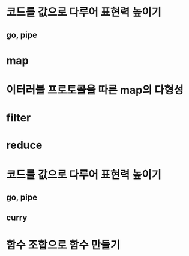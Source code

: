 <script>const log = console.log;
const log = console.log;

const map = (f, iter) => {
  let res = [];
  for (const a of iter) {
    res.push(f(a));
  }
  return res;
};

const filter = (f, iter) => {
  let res = [];
  for (const a of iter) {
    if (f(a)) res.push(a);
  }
  return res;
};

const reduce = (f, acc, iter) => {
  if (!iter) {
    iter = acc[Symbol.iterator]();
    acc = iter.next().value;
  }
  for (const a of iter) {
    acc = f(acc, a);
  }
  return acc;
};
</script>
# 코드를 값으로 다루어 표현력 높이기

## go, pipe

<script>
  const go = (...args) => reduce((a, f) => f(a), args);
  const pipe = (f, ...fs) => (...as) => go(f(...as), ...fs);
  
  pipe = (f, ...fs) => (...as) => reduce((a,f)=> f(a), (f(...as),...fs);

  go(
    add(0, 1),
    a => a + 10,
    a => a + 100,
    log);
  // 111

  const f = pipe(
    (a, b) => a + b,
    a => a + 10,
    a => a + 100);

  log(f(0, 1));

  console.clear();

</script>
<script>
  const products = [
    {name: '반팔티', price: 15000},
    {name: '긴팔티', price: 20000},
    {name: '핸드폰케이스', price: 15000},
    {name: '후드티', price: 30000},
    {name: '바지', price: 25000}
  ];
</script>


# map

<script>
  const map = (f, iter) => {
    let res = [];
    for (const a of iter) {
      res.push(f(a));
    }
    return res;
  };

  // let names = [];
  // for (const p of products) {
  //   names.push(p.name);
  // }
  // log(names);

  log(map(p => p.name, products));

  // let prices = [];
  // for (const p of products) {
  //   prices.push(p.price);
  // }
  // log(prices);

  log(map(p => p.price, products));

</script>

# 이터러블 프로토콜을 따른 map의 다형성

<script>
  log([1, 2, 3].map(a => a + 1));

  log(map(el => el.nodeName, document.querySelectorAll('*')));

  // const it = document.querySelectorAll('*')[Symbol.iterator]();
  // log(it.next());
  // log(it.next());
  // log(it.next());
  // log(it.next());
  // log(it.next());

  function* gen() {
    yield 2;
    if (false) yield 3;
    yield 4;
  }

  log(map(a => a * a, gen()));

  let m = new Map();
  m.set('a', 10);
  m.set('b', 20);
  log(new Map(map(([k, a]) => [k, a * 2], m)));

  console.clear();
</script>


# filter

<script>
  const filter = (f, iter) => {
    let res = [];
    for (const a of iter) {
      if (f(a)) res.push(a);
    }
    return res;
  };

  // let under20000 = [];
  // for (const p of products) {
  //   if (p.price < 20000) under20000.push(p);
  // }
  // log(...under20000);

  log(...filter(p => p.price < 20000, products));

  // let over20000 = [];
  // for (const p of products) {
  //   if (p.price >= 20000) over20000.push(p);
  // }
  // log(...over20000);

  log(...filter(p => p.price >= 20000, products));

  log(filter(n => n % 2, [1, 2, 3, 4]));

  log(filter(n => n % 2, function* () {
    yield 1;
    yield 2;
    yield 3;
    yield 4;
    yield 5;
  }()));

  console.clear();
</script>

# reduce

<script>
  const nums = [1, 2, 3, 4, 5];

  let total = 0;
  for (const n of nums) {
    total = total + n;
  }
  log(total);

  const reduce = (f, acc, iter) => {
    if (!iter) {
      iter = acc[Symbol.iterator]();
      acc = iter.next().value;
    }
    for (const a of iter) {
      acc = f(acc, a);
    }
    return acc;
  };

  const add = (a, b) => a + b;

  log(reduce(add, 0, [1, 2, 3, 4, 5]));
  // 15

  log(add(add(add(add(add(0, 1), 2), 3), 4), 5));
  // 15

  log(reduce(add, [1, 2, 3, 4, 5]));
  // 15

  console.clear();
</script>

<script>
  log(
    reduce(
      (total_price, product) => total_price + product.price,
      0,
      products));
</script>
<script src="../lib/fx.js"></script>

<script>
  const add = (a, b) => a + b;

  log(
    reduce(
      add,
      map(p => p.price,
        filter(p => p.price < 20000, products))));

  log(
    reduce(
      add,
      filter(n => n >= 20000,
        map(p => p.price, products))));
</script>
<script src="../lib/fx.js"></script>

<script>
  const add = (a, b) => a + b;

  log(
    reduce(
      add,
      map(p => p.price,
        filter(p => p.price < 20000, products))));
  console.clear();
</script>

# 코드를 값으로 다루어 표현력 높이기

## go, pipe

<script>
  const go = (...args) => reduce((a, f) => f(a), args);
  const pipe = (f, ...fs) => (...as) => go(f(...as), ...fs);

  go(
    add(0, 1),
    a => a + 10,
    a => a + 100,
    log);
  // 111

  const f = pipe(
    (a, b) => a + b,
    a => a + 10,
    a => a + 100);

  log(f(0, 1));

  console.clear();

</script>

<script>

  log(
    reduce(
      add,
      map(p => p.price,
        filter(p => p.price < 20000, products))));

  go(
    products,
    products => filter(p => p.price < 20000, products),
    products => map(p => p.price, products),
    prices => reduce(add, prices),
    log);

  go(
    products,
    filter(p => p.price < 20000),
    map(p => p.price),
    reduce(add),
    log);

</script>

## curry

<script>

  const mult = curry((a, b) => a * b);
  log(mult(3)(2));

  const mult3 = mult(3);
  log(mult3(10));
  log(mult3(5));
  log(mult3(3));
  console.clear();
</script>

# 함수 조합으로 함수 만들기

<script>
  const total_price = pipe(
    map(p => p.price),
    reduce(add));

  const base_total_price = predi => pipe(
    filter(predi),
    total_price);

  go(
    products,
    base_total_price(p => p.price < 20000),
    log);

  go(
    products,
    base_total_price(p => p.price >= 20000),
    log);
</script>
